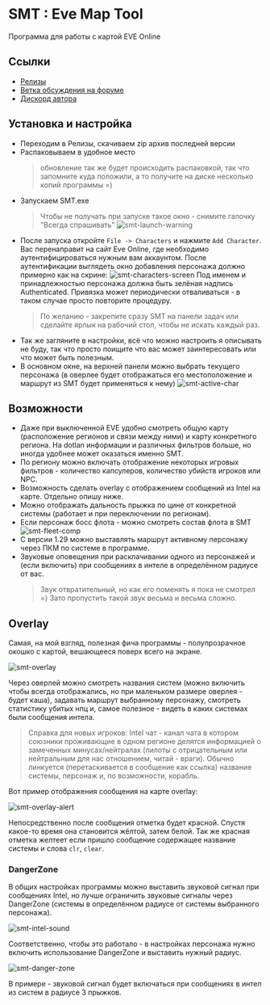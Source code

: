 # SMT : Eve Map Tool

Программа для работы с картой EVE Online

## Ссылки

- [Релизы](https://github.com/Slazanger/SMT/releases)
- [Ветка обсуждения на форуме](https://forums.eveonline.com/t/smt-eve-map-tool/3845)
- [Дискорд автора](https://discord.gg/QSuJjNn)

## Установка и настройка

- Переходим в Релизы, скачиваем zip архив последней версии
- Распаковываем в удобное место
  > обновление так же будет происходить распаковкой, так что запомните куда положили, а то получите на диске несколько копий программы =)
- Запускаем SMT.exe
    > Чтобы не получать при запуске такое окно - снимите галочку "Всегда спрашивать"
    > ![smt-launch-warning](/Images/smt/smt-launch-warning.png)
- После запуска откройте `File -> Characters` и нажмите `Add Character`.
  Вас перенаправит на сайт Eve Online, где необходимо аутентифицироваться
  нужным вам аккаунтом.
  После аутентификации выглядеть окно добавления персонажа должно примерно как на скрине:
  ![smt-characters-screen](/Images/smt/smt-characters-screen.png)
  Под именем и принадлежностью персонажа должна быть зелёная надпись Authenticated. Привязка может периодически отваливаться - в таком случае просто повторите процедуру.
    > По желанию - закрепите сразу SMT на панели задач
    > или сделайте ярлык на рабочий стол, чтобы не искать каждый раз.
- Так же загляните в настройки, всё что можно настроить я описывать не буду, так что просто поищите что вас может заинтересовать или что может быть полезным.
- В основном окне, на верхней панели можно выбрать текущего персонажа 
  (в оверлее будет отображаться его местоположение и маршрут из SMT будет применяться к нему)
  ![smt-active-char](/Images/smt/smt-active-character.png)

## Возможности

- Даже при выключенной EVE удобно смотреть общую карту (расположение регионов и связи между ними) и карту конкретного региона. На dotlan информации и различных фильтров больше, но иногда удобнее может оказаться именно SMT.
- По региону можно включать отображение некоторых игровых фильтров - количество капсулеров, количество убийств игроков или NPC.
- Возможность сделать overlay с отображением сообщений из Intel на карте. Отдельно опишу ниже.
- Можно отображать дальность прыжка по цине от конкретной системы (работает и при переключении по регионам).
- Если персонаж босс флота - можно смотреть состав флота в SMT
![smt-fleet-comp](/Images/smt/smt-fleet-comp.png)
- С версии 1.29 можно выставлять маршрут активному персонажу через ПКМ по системе в программе.
- Звуковые оповещения при расклачивании одного из персонажей и (если включить) при сообщениях в интеле в определённом радиусе от вас.
    > Звук отвратительный, но как его поменять я пока не смотрел =)
    > Зато пропустить такой звук весьма и весьма сложно.

## Overlay

Самая, на мой взгляд, полезная фича программы - полупрозрачное окошко с картой, вешающееся поверх всего на экране. 

![smt-overlay](/Images/smt/smt-overlay.png)

Через оверлей можно смотреть названия систем (можно включить чтобы всегда отображались, но при маленьком размере оверлея - будет каша), задавать маршрут выбранному персонажу, смотреть статистику убитых нпц и, самое полезное - видеть в каких системах были сообщения интела.

> Справка для новых игроков:
> Intel чат - канал чата в котором союзники проживающие в одном регионе
> делятся информацией о замеченных минусах/нейтралах (пилоты с отрицательным или нейтральным для нас отношением, читай - враги).
> Обычно линкуется (перетаскивается в сообщение как ссылка) название системы, персонаж и, по возможности, корабль.

Вот пример отображения сообщения на карте overlay:

![smt-overlay-alert](/Images/smt/smt-overlay-alert.png)

Непосредственно после сообщения отметка будет красной.
Спустя какое-то время она становится жёлтой, затем белой.
Так же красная отметка желтеет если пришло сообщение содержащее название системы и слова `clr`, `clear`.

### DangerZone

В общих настройках программы можно выставить звуковой сигнал при сообщениях Intel, но лучше ограничить звуковые сигналы через DangerZone (системы в определённом радиусе от системы выбранного персонажа). 

![smt-intel-sound](/Images/smt/smt-intel-sound.png)

Соответственно, чтобы это работало - в настройках персонажа нужно включить использование DangerZone и выставить нужный радиус.

![smt-danger-zone](/Images/smt/smt-danger-zone.png)

В примере - звуковой сигнал будет включаться при сообщениях в интел из систем в радиусе 3 прыжков.
